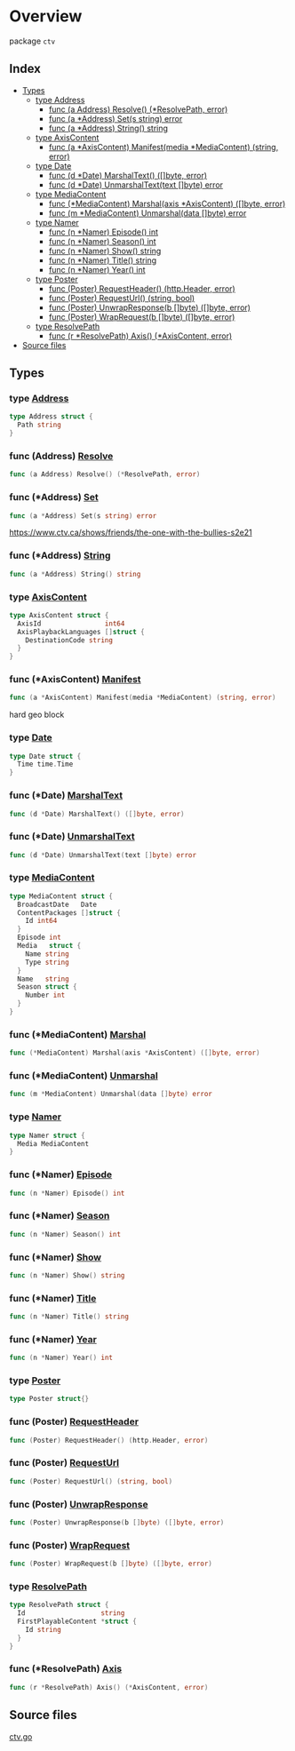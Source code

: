 # Overview

package `ctv`

## Index

- [Types](#types)
  - [type Address](#type-address)
    - [func (a Address) Resolve() (\*ResolvePath, error)](#func-address-resolve)
    - [func (a \*Address) Set(s string) error](#func-address-set)
    - [func (a \*Address) String() string](#func-address-string)
  - [type AxisContent](#type-axiscontent)
    - [func (a \*AxisContent) Manifest(media \*MediaContent) (string, error)](#func-axiscontent-manifest)
  - [type Date](#type-date)
    - [func (d \*Date) MarshalText() ([]byte, error)](#func-date-marshaltext)
    - [func (d \*Date) UnmarshalText(text []byte) error](#func-date-unmarshaltext)
  - [type MediaContent](#type-mediacontent)
    - [func (\*MediaContent) Marshal(axis \*AxisContent) ([]byte, error)](#func-mediacontent-marshal)
    - [func (m \*MediaContent) Unmarshal(data []byte) error](#func-mediacontent-unmarshal)
  - [type Namer](#type-namer)
    - [func (n \*Namer) Episode() int](#func-namer-episode)
    - [func (n \*Namer) Season() int](#func-namer-season)
    - [func (n \*Namer) Show() string](#func-namer-show)
    - [func (n \*Namer) Title() string](#func-namer-title)
    - [func (n \*Namer) Year() int](#func-namer-year)
  - [type Poster](#type-poster)
    - [func (Poster) RequestHeader() (http.Header, error)](#func-poster-requestheader)
    - [func (Poster) RequestUrl() (string, bool)](#func-poster-requesturl)
    - [func (Poster) UnwrapResponse(b []byte) ([]byte, error)](#func-poster-unwrapresponse)
    - [func (Poster) WrapRequest(b []byte) ([]byte, error)](#func-poster-wraprequest)
  - [type ResolvePath](#type-resolvepath)
    - [func (r \*ResolvePath) Axis() (\*AxisContent, error)](#func-resolvepath-axis)
- [Source files](#source-files)

## Types

### type [Address](./ctv.go#L53)

```go
type Address struct {
  Path string
}
```

### func (Address) [Resolve](./ctv.go#L69)

```go
func (a Address) Resolve() (*ResolvePath, error)
```

### func (\*Address) [Set](./ctv.go#L58)

```go
func (a *Address) Set(s string) error
```

https://www.ctv.ca/shows/friends/the-one-with-the-bullies-s2e21

### func (\*Address) [String](./ctv.go#L65)

```go
func (a *Address) String() string
```

### type [AxisContent](./ctv.go#L153)

```go
type AxisContent struct {
  AxisId                int64
  AxisPlaybackLanguages []struct {
    DestinationCode string
  }
}
```

### func (\*AxisContent) [Manifest](./ctv.go#L120)

```go
func (a *AxisContent) Manifest(media *MediaContent) (string, error)
```

hard geo block

### type [Date](./ctv.go#L160)

```go
type Date struct {
  Time time.Time
}
```

### func (\*Date) [MarshalText](./ctv.go#L173)

```go
func (d *Date) MarshalText() ([]byte, error)
```

### func (\*Date) [UnmarshalText](./ctv.go#L164)

```go
func (d *Date) UnmarshalText(text []byte) error
```

### type [MediaContent](./ctv.go#L177)

```go
type MediaContent struct {
  BroadcastDate   Date
  ContentPackages []struct {
    Id int64
  }
  Episode int
  Media   struct {
    Name string
    Type string
  }
  Name   string
  Season struct {
    Number int
  }
}
```

### func (\*MediaContent) [Marshal](./ctv.go#L197)

```go
func (*MediaContent) Marshal(axis *AxisContent) ([]byte, error)
```

### func (\*MediaContent) [Unmarshal](./ctv.go#L193)

```go
func (m *MediaContent) Unmarshal(data []byte) error
```

### type [Namer](./ctv.go#L218)

```go
type Namer struct {
  Media MediaContent
}
```

### func (\*Namer) [Episode](./ctv.go#L237)

```go
func (n *Namer) Episode() int
```

### func (\*Namer) [Season](./ctv.go#L222)

```go
func (n *Namer) Season() int
```

### func (\*Namer) [Show](./ctv.go#L226)

```go
func (n *Namer) Show() string
```

### func (\*Namer) [Title](./ctv.go#L241)

```go
func (n *Namer) Title() string
```

### func (\*Namer) [Year](./ctv.go#L233)

```go
func (n *Namer) Year() int
```

### type [Poster](./ctv.go#L248)

```go
type Poster struct{}
```

### func (Poster) [RequestHeader](./ctv.go#L250)

```go
func (Poster) RequestHeader() (http.Header, error)
```

### func (Poster) [RequestUrl](./ctv.go#L254)

```go
func (Poster) RequestUrl() (string, bool)
```

### func (Poster) [UnwrapResponse](./ctv.go#L262)

```go
func (Poster) UnwrapResponse(b []byte) ([]byte, error)
```

### func (Poster) [WrapRequest](./ctv.go#L258)

```go
func (Poster) WrapRequest(b []byte) ([]byte, error)
```

### type [ResolvePath](./ctv.go#L273)

```go
type ResolvePath struct {
  Id                   string
  FirstPlayableContent *struct {
    Id string
  }
}
```

### func (\*ResolvePath) [Axis](./ctv.go#L280)

```go
func (r *ResolvePath) Axis() (*AxisContent, error)
```

## Source files

[ctv.go](./ctv.go)
